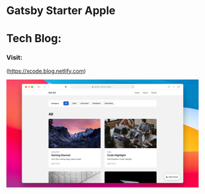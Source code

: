# Gatsby Starter Apple
# Tech Blog:
### Visit:
(https://xcode.blog.netlify.com)



![Screenshot](.github/screenshot.png)

